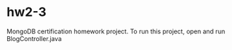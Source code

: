 # hw2-3
MongoDB certification homework project.
To run this project, open and run BlogController.java
